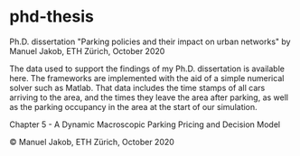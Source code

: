 # phd-thesis
Ph.D. dissertation "Parking policies and their impact on urban networks" by Manuel Jakob, ETH Zürich, October 2020

The data used to support the findings of my Ph.D. dissertation is available here. The frameworks are implemented with the aid of a simple numerical solver such as Matlab. That data includes the time stamps of all cars arriving to the area, and the times they leave the area after parking, as well as the parking occupancy in the area at the start of our simulation.

Chapter 5 - A Dynamic Macroscopic Parking Pricing and Decision Model

© Manuel Jakob, ETH Zürich, October 2020
